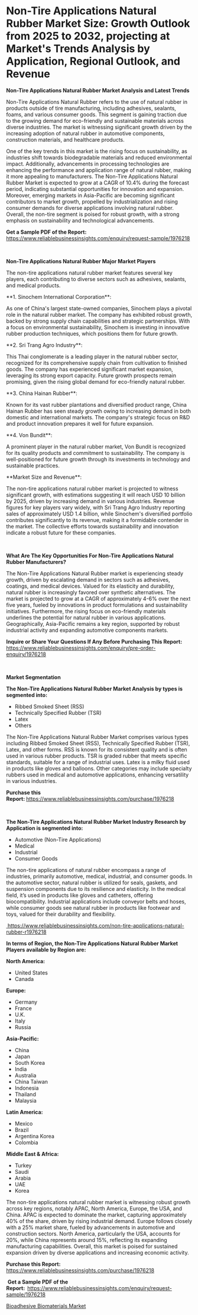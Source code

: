 <p><h1>Non-Tire Applications Natural Rubber Market Size: Growth Outlook from 2025 to 2032, projecting at Market's Trends Analysis by Application, Regional Outlook, and Revenue</h1></p><p><strong>Non-Tire Applications Natural Rubber Market Analysis and Latest Trends</strong></p>
<p><p>Non-Tire Applications Natural Rubber refers to the use of natural rubber in products outside of tire manufacturing, including adhesives, sealants, foams, and various consumer goods. This segment is gaining traction due to the growing demand for eco-friendly and sustainable materials across diverse industries. The market is witnessing significant growth driven by the increasing adoption of natural rubber in automotive components, construction materials, and healthcare products.</p><p>One of the key trends in this market is the rising focus on sustainability, as industries shift towards biodegradable materials and reduced environmental impact. Additionally, advancements in processing technologies are enhancing the performance and application range of natural rubber, making it more appealing to manufacturers. The Non-Tire Applications Natural Rubber Market is expected to grow at a CAGR of 10.4% during the forecast period, indicating substantial opportunities for innovation and expansion. Moreover, emerging markets in Asia-Pacific are becoming significant contributors to market growth, propelled by industrialization and rising consumer demands for diverse applications involving natural rubber. Overall, the non-tire segment is poised for robust growth, with a strong emphasis on sustainability and technological advancements.</p></p>
<p><strong>Get a Sample PDF of the Report:&nbsp;</strong> <a href="https://www.reliablebusinessinsights.com/enquiry/request-sample/1976218?utm_campaign=2203&utm_medium=2&utm_source=Github&utm_content=ia&utm_term=04022025&utm_id=non-tire-applications-natural-rubber">https://www.reliablebusinessinsights.com/enquiry/request-sample/1976218</a></p>
<p>&nbsp;</p>
<p><strong>Non-Tire Applications Natural Rubber Major Market Players</strong></p>
<p><p>The non-tire applications natural rubber market features several key players, each contributing to diverse sectors such as adhesives, sealants, and medical products.</p><p>**1. Sinochem International Corporation**:</p><p>As one of China's largest state-owned companies, Sinochem plays a pivotal role in the natural rubber market. The company has exhibited robust growth, backed by strong supply chain capabilities and strategic partnerships. With a focus on environmental sustainability, Sinochem is investing in innovative rubber production techniques, which positions them for future growth.</p><p>**2. Sri Trang Agro Industry**:</p><p>This Thai conglomerate is a leading player in the natural rubber sector, recognized for its comprehensive supply chain from cultivation to finished goods. The company has experienced significant market expansion, leveraging its strong export capacity. Future growth prospects remain promising, given the rising global demand for eco-friendly natural rubber.</p><p>**3. China Hainan Rubber**:</p><p>Known for its vast rubber plantations and diversified product range, China Hainan Rubber has seen steady growth owing to increasing demand in both domestic and international markets. The company's strategic focus on R&D and product innovation prepares it well for future expansion.</p><p>**4. Von Bundit**:</p><p>A prominent player in the natural rubber market, Von Bundit is recognized for its quality products and commitment to sustainability. The company is well-positioned for future growth through its investments in technology and sustainable practices.</p><p>**Market Size and Revenue**:</p><p>The non-tire applications natural rubber market is projected to witness significant growth, with estimations suggesting it will reach USD 10 billion by 2025, driven by increasing demand in various industries. Revenue figures for key players vary widely, with Sri Trang Agro Industry reporting sales of approximately USD 1.4 billion, while Sinochem's diversified portfolio contributes significantly to its revenue, making it a formidable contender in the market. The collective efforts towards sustainability and innovation indicate a robust future for these companies.</p></p>
<p>&nbsp;</p>
<p><strong>What Are The Key Opportunities For Non-Tire Applications Natural Rubber Manufacturers?</strong></p>
<p><p>The Non-Tire Applications Natural Rubber market is experiencing steady growth, driven by escalating demand in sectors such as adhesives, coatings, and medical devices. Valued for its elasticity and durability, natural rubber is increasingly favored over synthetic alternatives. The market is projected to grow at a CAGR of approximately 4-6% over the next five years, fueled by innovations in product formulations and sustainability initiatives. Furthermore, the rising focus on eco-friendly materials underlines the potential for natural rubber in various applications. Geographically, Asia-Pacific remains a key region, supported by robust industrial activity and expanding automotive components markets.</p></p>
<p><strong>Inquire or Share Your Questions If Any Before Purchasing This Report:</strong> <a href="https://www.reliablebusinessinsights.com/enquiry/pre-order-enquiry/1976218?utm_campaign=2203&utm_medium=2&utm_source=Github&utm_content=ia&utm_term=04022025&utm_id=non-tire-applications-natural-rubber">https://www.reliablebusinessinsights.com/enquiry/pre-order-enquiry/1976218</a></p>
<p>&nbsp;</p>
<p><strong>Market Segmentation</strong></p>
<p><strong>The Non-Tire Applications Natural Rubber Market Analysis by types is segmented into:</strong></p>
<p><ul><li>Ribbed Smoked Sheet (RSS)</li><li>Technically Specified Rubber (TSR)</li><li>Latex</li><li>Others</li></ul></p>
<p><p>The Non-Tire Applications Natural Rubber Market comprises various types including Ribbed Smoked Sheet (RSS), Technically Specified Rubber (TSR), Latex, and other forms. RSS is known for its consistent quality and is often used in various rubber products. TSR is graded rubber that meets specific standards, suitable for a range of industrial uses. Latex is a milky fluid used in products like gloves and balloons. Other categories may include specialty rubbers used in medical and automotive applications, enhancing versatility in various industries.</p></p>
<p><strong>Purchase this Report:&nbsp;</strong><a href="https://www.reliablebusinessinsights.com/purchase/1976218?utm_campaign=2203&utm_medium=2&utm_source=Github&utm_content=ia&utm_term=04022025&utm_id=non-tire-applications-natural-rubber">https://www.reliablebusinessinsights.com/purchase/1976218</a></p>
<p>&nbsp;</p>
<p><strong>The Non-Tire Applications Natural Rubber Market Industry Research by Application is segmented into:</strong></p>
<p><ul><li>Automotive (Non-Tire Applications)</li><li>Medical</li><li>Industrial</li><li>Consumer Goods</li></ul></p>
<p><p>The non-tire applications of natural rubber encompass a range of industries, primarily automotive, medical, industrial, and consumer goods. In the automotive sector, natural rubber is utilized for seals, gaskets, and suspension components due to its resilience and elasticity. In the medical field, it’s used in products like gloves and catheters, offering biocompatibility. Industrial applications include conveyor belts and hoses, while consumer goods see natural rubber in products like footwear and toys, valued for their durability and flexibility.</p></p>
<p><a href="https://www.reliablebusinessinsights.com/non-tire-applications-natural-rubber-r1976218?utm_campaign=2203&utm_medium=2&utm_source=Github&utm_content=ia&utm_term=04022025&utm_id=non-tire-applications-natural-rubber">&nbsp;https://www.reliablebusinessinsights.com/non-tire-applications-natural-rubber-r1976218</a></p>
<p><strong>In terms of Region, the Non-Tire Applications Natural Rubber Market Players available by Region are:</strong></p>
<p>
    <p> <strong> North America: </strong>
        <ul>
            <li>United States</li>
            <li>Canada</li>
        </ul>
        </p> 
    <p> <strong> Europe: </strong>
        <ul>
            <li>Germany</li>
            <li>France</li>
            <li>U.K.</li>
            <li>Italy</li>
            <li>Russia</li>
        </ul>
        </p> 
    <p> <strong> Asia-Pacific: </strong>
        <ul>
            <li>China</li>
            <li>Japan</li>
            <li>South Korea</li>
            <li>India</li>
            <li>Australia</li>
            <li>China Taiwan</li>
            <li>Indonesia</li>
            <li>Thailand</li>
            <li>Malaysia</li>
        </ul>
        </p> 
    <p> <strong> Latin America: </strong>
        <ul>
            <li>Mexico</li>
            <li>Brazil</li>
            <li>Argentina Korea</li>
            <li>Colombia</li>
        </ul>
        </p> 
    <p> <strong> Middle East & Africa: </strong>
        <ul>
            <li>Turkey</li>
            <li>Saudi</li>
            <li>Arabia</li>
            <li>UAE</li>
            <li>Korea</li>
        </ul>
    </p>
    </p>
<p><p>The non-tire applications natural rubber market is witnessing robust growth across key regions, notably APAC, North America, Europe, the USA, and China. APAC is expected to dominate the market, capturing approximately 40% of the share, driven by rising industrial demand. Europe follows closely with a 25% market share, fueled by advancements in automotive and construction sectors. North America, particularly the USA, accounts for 20%, while China represents around 15%, reflecting its expanding manufacturing capabilities. Overall, this market is poised for sustained expansion driven by diverse applications and increasing economic activity.</p></p>
<p><strong>Purchase this Report: </strong><a href="https://www.reliablebusinessinsights.com/purchase/1976218?utm_campaign=2203&utm_medium=2&utm_source=Github&utm_content=ia&utm_term=04022025&utm_id=non-tire-applications-natural-rubber">https://www.reliablebusinessinsights.com/purchase/1976218</a></p>
<p>&nbsp;<strong>Get a Sample PDF of the Report:&nbsp;&nbsp;</strong><a href="https://www.reliablebusinessinsights.com/enquiry/request-sample/1976218?utm_campaign=2203&utm_medium=2&utm_source=Github&utm_content=ia&utm_term=04022025&utm_id=non-tire-applications-natural-rubber">https://www.reliablebusinessinsights.com/enquiry/request-sample/1976218</a></p>
<p><strong></strong></p>
<p><p><a href="https://github.com/AshikRahman991/Market-Research-Report-List-1/blob/main/bioadhesive-biomaterials-market.md?utm_campaign=2203&utm_medium=2&utm_source=Github&utm_content=ia&utm_term=04022025&utm_id=non-tire-applications-natural-rubber">Bioadhesive Biomaterials Market</a></p></p>